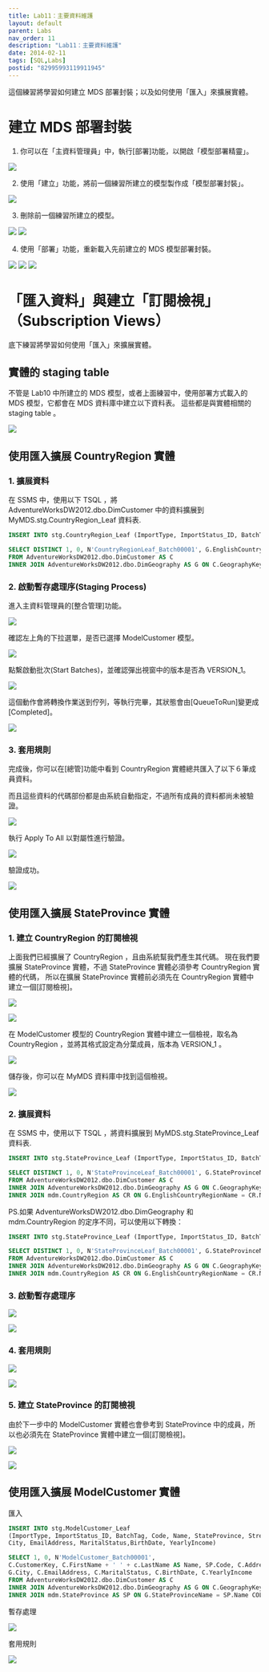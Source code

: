 ```yaml
---
title: Lab11：主要資料維護
layout: default
parent: Labs
nav_order: 11
description: "Lab11：主要資料維護"
date: 2014-02-11
tags: [SQL,Labs]
postid: "82995993119911945"
---
```

這個練習將學習如何建立 MDS 部署封裝；以及如何使用「匯入」來擴展實體。

# 建立 MDS 部署封裝

1. 你可以在「主資料管理員」中，執行[部署]功能，以開啟「模型部署精靈」。

![](https://blogger.googleusercontent.com/img/b/R29vZ2xl/AVvXsEhSrHMxp3jSSH7yLFJH9Ml9W-fnbSpRM_e6R6j-y9_QQgX5wLq25EHXmNbBX2KOIUG8YCPr-9N-feA2ejCe7A7Mv8t8bvrwTXS_JaYv9sYT_uEKYMgnMTADR-O3MCF_S3wIKsR0g51Z2MY/s0/ssis-mdsmgr-01.png)

2. 使用「建立」功能，將前一個練習所建立的模型製作成「模型部署封裝」。

![](https://blogger.googleusercontent.com/img/b/R29vZ2xl/AVvXsEgxeEGzjR9Lf2dZRuZKfj8dsMARzdgEzrkZgQTHth10obFQdccYKdOwPjKRHbwasKHXUmN-dc2W88fW8_Sbjz_iC7LAov03jAun11tW_Po_CsUPhqzXzfr-llaJeQKLgwE5I7zJuOJcxug/s0/ssis-mdsmgr-02.png)  

3. 刪除前一個練習所建立的模型。

![](https://blogger.googleusercontent.com/img/b/R29vZ2xl/AVvXsEieFHafd2lXpMdMU26sG-w6TGT0AWTNsKn0YXm5qbS8Mvuun2u9GW4YAUNHaCR7iryww0cnpPVn-rAE5IH3aSUEEW-wIMLVdap-1TZCjHxWZRM4nVPAPyMmM3oDul3eXLII45SYo7k0R9k/s0/ssis-mdsmgr-03.png)  ![](https://blogger.googleusercontent.com/img/b/R29vZ2xl/AVvXsEhN_F3yXFHMnjBCnMUmQp12TzD4B10YxxQU7Sb37r3Z-ju2MYK9hM6b0ZFFhfS6m1Xlt2_VOf7u786k7cMPGNBjN40Nu0LZP48CzCRc5H0_yCOl7h2oc7MNvi1-MR-XDN69YI9yVbKNlqM/s0/ssis-mdsmgr-04.png)  

4. 使用「部署」功能，重新載入先前建立的 MDS 模型部署封裝。

![](https://blogger.googleusercontent.com/img/b/R29vZ2xl/AVvXsEjMII9qq1OSc_yDOdGM6sv0Njkl5mzvMvZD6TTyV_Yx4bJ_aAilnAyFjxvVDXIs_XZtg9YpwtFY2M7hq3Eit2b6hqJBeg1-YpIWQzv0dcXzEvXcSKIKV9uJROV0LNxNNUb4mL_BEWgpEds/s0/ssis-mdsmgr-05.png)  ![](https://blogger.googleusercontent.com/img/b/R29vZ2xl/AVvXsEivz5RFL5FwFGWjNW3n83JxfWEnt7z7mrdm-67mnnOOTrZWRxJuA_KQ7cYrErodU-lPnBBWj-VABDGwbV8G83mssCT0BukbQ3pqqzC2FD3LmHa6z9UjJqsjXMgnxxV7OYjLNTKJGSfd3ck/s0/ssis-mdsmgr-06.png)  ![](https://blogger.googleusercontent.com/img/b/R29vZ2xl/AVvXsEgRIztTaGIIHhIfMQduGMCrxQIkWAytYSxr3J03oyh2j0liNJqqyZSrXUCIKUm4qlM9FEcOfFenbNjNfZ6lJet5cdv9CyUAGqTUN2spUkptUo6pGcTP09UCYpTzl_RSNTA6ZqyoArSLuiI/s0/ssis-mdsmgr-07.png)

# 「匯入資料」與建立「訂閱檢視」（Subscription Views）

底下練習將學習如何使用「匯入」來擴展實體。

## 實體的 staging table 

不管是 Lab10 中所建立的 MDS 模型，或者上面練習中，使用部署方式載入的 MDS 模型，它都會在 MDS 資料庫中建立以下資料表。  這些都是與實體相關的 staging table 。  

![](https://blogger.googleusercontent.com/img/b/R29vZ2xl/AVvXsEhy5AIuP_IsdFaJyjWWUxT3gJ2Kk9FveXr1r6arGNkXDgUafKmlqxVf2wKPxDv10LjllCY_Mc4L6lZUHWPDcTlTtWlCMkybKsyid7L86H2hylMvm8ZYFQl7urV639vDIlixVoJI9fK9MrA/s0/ssis-mdsmgr-08.png)

## 使用匯入擴展 CountryRegion 實體

### 1. 擴展資料

在 SSMS 中，使用以下 TSQL ，將 AdventureWorksDW2012.dbo.DimCustomer 中的資料擴展到 MyMDS.stg.CountryRegion\_Leaf 資料表.
```sql
INSERT INTO stg.CountryRegion_Leaf (ImportType, ImportStatus_ID, BatchTag, Name)

SELECT DISTINCT 1, 0, N'CountryRegionLeaf_Batch00001', G.EnglishCountryRegionName
FROM AdventureWorksDW2012.dbo.DimCustomer AS C
INNER JOIN AdventureWorksDW2012.dbo.DimGeography AS G ON C.GeographyKey = G.GeographyKey;
```

### 2. 啟動暫存處理序(Staging Process)

進入主資料管理員的[整合管理]功能。

![](https://blogger.googleusercontent.com/img/b/R29vZ2xl/AVvXsEi-5QRTM6_MOyyA4h5vl12VM87H8XBmgByZyQnb3gxRdpokCjk3j6EPHpSAVuYwf7OouAtgejr-4sLF35GGf90C1tEPamAGnkoUcQZof-ks0dELYTnePM-Y7CpCbbVJsgbePJAcK9pQoE4/s0/ssis-mdsmgr-09.png)

確認左上角的下拉選單，是否已選擇 ModelCustomer 模型。

![](https://blogger.googleusercontent.com/img/b/R29vZ2xl/AVvXsEiYZd2MnEVQc0N0ufkwWHDFtUmwpcQ49qIni_Mymz8We7mjq7AMdU5flCMtfAo97FcB2pNAoPMnxO3AO-ZCbCgTrsLLptKfnF77y-s1nd6rxXeoYeGoNffq8htpp7z2vGHdMLDtnnNovG4/s0/ssis-mdsmgr-10.png)

點繫啟動批次(Start Batches)，並確認彈出視窗中的版本是否為 VERSION\_1。

![](https://blogger.googleusercontent.com/img/b/R29vZ2xl/AVvXsEhbwOWZK2ria9vEqJOuQ9YhxIoBc_OJwBrwWwyWoMyqNjY4N8QDPGbKkwrLiiXqxbYfbhlaJhESEbtCi1XmRbjh6KcV2OCIfB9kVE9S7Em4d6TUWAF0mZ_rhQ8GKlXhurdKTc2RVgpi8kI/s0/ssis-mdsmgr-11.png)

這個動作會將轉換作業送到佇列，等執行完畢，其狀態會由[QueueToRun]變更成[Completed]。

![](https://blogger.googleusercontent.com/img/b/R29vZ2xl/AVvXsEh1ZElR3k9PLsxDNf5fOjDLzaX5sE7V-mA57D1Njiy8nmwJrXS0HCZzhjmTa3z1CPPGFIPZ0gohfL5pghLS1RYjOlqBT-79Wac-o79ahiQHw44p9HBq6xwjrl5sFspfIAWSNmFLc-sKnbQ/s0/ssis-mdsmgr-12.png)

### 3. 套用規則

完成後，你可以在[總管]功能中看到 CountryRegion 實體總共匯入了以下６筆成員資料。

而且這些資料的代碼部份都是由系統自動指定，不過所有成員的資料都尚未被驗證。

![](https://blogger.googleusercontent.com/img/b/R29vZ2xl/AVvXsEiOy1Ll6Rb1o-IHmLYW5w-YSu5Q6N-_EOWV45gFBx0hSgVRb5S2hqAHPR_4WseeKdBQcXV1aiasxuE43cpDgY0HIZWbM72k-0SPU-ETEpdrDLJ-MSvpXkdxiymsghWfuz48wyrYZwKcQSw/s0/ssis-mdsmgr-13.png)

執行 Apply To All 以對屬性進行驗證。

![](https://blogger.googleusercontent.com/img/b/R29vZ2xl/AVvXsEh4IXzv0AvoJhZzqtc08nlV0CC1eS7BLXPVz_vgqSDY2nkQMRqO1HNBUPeuS7MB74SZrc9kTEanQGmEcyamQ7b7ti2eArGWKuYYrT5kKEmgz0cwe1ifgdhFkLYl0oMxgsg_r3CGgxym1uk/s0/ssis-mdsmgr-14.png)

驗證成功。

![](https://blogger.googleusercontent.com/img/b/R29vZ2xl/AVvXsEjfI_0X5-G59VruO-z7cdSaYe-ocAuAL4cKUrB3wxMQh8adqkalomIt5unHYtPwN5SJ9GBtdlV2NPG33GHEe5qqlYcQKHT9PEbjc_Hc6ibYew1gbCTRxv9SaoxFptsIjTplCMGHGG-Ps4o/s0/ssis-mdsmgr-15.png)

## 使用匯入擴展 StateProvince 實體

### 1. 建立 CountryRegion 的訂閱檢視

上面我們已經擴展了 CountryRegion ，且由系統幫我們產生其代碼。  現在我們要擴展 StateProvince 實體，不過 StateProvince 實體必須參考 CountryRegion 實體的代碼，  所以在擴展 StateProvince 實體前必須先在 CountryRegion 實體中建立一個[訂閱檢視]。  

![](https://blogger.googleusercontent.com/img/b/R29vZ2xl/AVvXsEiurVFktLz6_Q5e6JdubvzKAZmYBatmb7tPxNtXPgTCbEA6m6iqDgxsrOxqYAY6ky-Lc7PqjqBYYp74kuDa1HDbyISYFlulk83QPY_snd_GF1M4WB93wAktV4rTZXg2X4kBvvt5WrmTGzo/s0/ssis-mdsmgr-16.png)

![](https://blogger.googleusercontent.com/img/b/R29vZ2xl/AVvXsEhqyBjtdBDze5YSRRowgnuDBS1JDdd5hrEDRKiYm1hbDzU-bR09wKOpXC6bHmJqytYEyLNdMDmSPa4XtUiwOxKwPxc9tr8CuhmCnQRVHyBETIFtBtoTWcAdvk6qxQj7CTdaL4rdDHSoG4U/s0/ssis-mdsmgr-17.png)

在 ModelCustomer 模型的 CountryRegion 實體中建立一個檢視，取名為 CountryRegion ，並將其格式設定為分葉成員，版本為 VERSION\_1 。

![](https://blogger.googleusercontent.com/img/b/R29vZ2xl/AVvXsEju7pIgDiXPwUyaHyPemS-6DWmACyCQtVKCfJQ4OiR3MQLqSxE_ueUsRXeg8he-JvDJnzMukNlrVgQo6OMmam6nZkZ53aOjSJ4XVDKaAB80H7mjS4g88c0N6U0ZLETCw3o1Hh7V2M1FHNM/s850/ssis-mdsmgr-18.png)

儲存後，你可以在 MyMDS 資料庫中找到這個檢視。

![](https://blogger.googleusercontent.com/img/b/R29vZ2xl/AVvXsEjnaZu28VSvHv2h8HtleskYRpSoL-qHv0PkULgOvNa0hGmhmMdAkUpwb-F9KNv7SpPOKDy89uelEIbm9drvReQRFFheCpBDSPNPPh7zEzmeVxlzl5OCsxOB30fO0Sq7NGGyDCg5dTVwyW8/s0/ssis-mdsmgr-19.png)

### 2. 擴展資料

在 SSMS 中，使用以下 TSQL ，將資料擴展到 MyMDS.stg.StateProvince\_Leaf 資料表.
```sql
INSERT INTO stg.StateProvince_Leaf (ImportType, ImportStatus_ID, BatchTag, Name, CountryRegion)

SELECT DISTINCT 1, 0, N'StateProvinceLeaf_Batch00001', G.StateProvinceName, CR.Code 
FROM AdventureWorksDW2012.dbo.DimCustomer AS C
INNER JOIN AdventureWorksDW2012.dbo.DimGeography AS G ON C.GeographyKey = G.GeographyKey
INNER JOIN mdm.CountryRegion AS CR ON G.EnglishCountryRegionName = CR.Name 
```

PS.如果 AdventureWorksDW2012.dbo.DimGeography 和 mdm.CountryRegion 的定序不同，可以使用以下轉換：
```sql
INSERT INTO stg.StateProvince_Leaf (ImportType, ImportStatus_ID, BatchTag, Name, CountryRegion)

SELECT DISTINCT 1, 0, N'StateProvinceLeaf_Batch00001', G.StateProvinceName, CR.Code 
FROM AdventureWorksDW2012.dbo.DimCustomer AS C
INNER JOIN AdventureWorksDW2012.dbo.DimGeography AS G ON C.GeographyKey = G.GeographyKey
INNER JOIN mdm.CountryRegion AS CR ON G.EnglishCountryRegionName = CR.Name COLLATE Chinese_Taiwan_Stroke_CS_AS
```

### 3. 啟動暫存處理序

![](https://blogger.googleusercontent.com/img/b/R29vZ2xl/AVvXsEhOOlip5qtDkYx-Vdb3Uulaec6Uzoa7Y5K8KLmYzdWHaEXCPINPP9J0IXivFEF8wHGWicsUjWs7mPrE6Wz0Htnmyi5ESQw3FxduZA4_9SajlOtGphPuL6BTZH1NiperrNYvXF0WF8C9JzY/s850/ssis-mdsmgr-20.png)

![](https://blogger.googleusercontent.com/img/b/R29vZ2xl/AVvXsEimdqHyDFzOtbTjvdAjfH6_ja3qv_AeIg45n3u9DRdwLHjsM7gqqheyqF2aUsD_2UrxjlTl30lLcFwe1YiwwYiuD5lRqNDXZFNFzYUI3t6FAxFS4Y6Wdbc61JyfkUCZO4ESasw5QCT-svk/s0/ssis-mdsmgr-21.png)

### 4. 套用規則

![](https://blogger.googleusercontent.com/img/b/R29vZ2xl/AVvXsEhOOlip5qtDkYx-Vdb3Uulaec6Uzoa7Y5K8KLmYzdWHaEXCPINPP9J0IXivFEF8wHGWicsUjWs7mPrE6Wz0Htnmyi5ESQw3FxduZA4_9SajlOtGphPuL6BTZH1NiperrNYvXF0WF8C9JzY/s850/ssis-mdsmgr-20.png)

![](https://blogger.googleusercontent.com/img/b/R29vZ2xl/AVvXsEimdqHyDFzOtbTjvdAjfH6_ja3qv_AeIg45n3u9DRdwLHjsM7gqqheyqF2aUsD_2UrxjlTl30lLcFwe1YiwwYiuD5lRqNDXZFNFzYUI3t6FAxFS4Y6Wdbc61JyfkUCZO4ESasw5QCT-svk/s0/ssis-mdsmgr-21.png)

### 5. 建立 StateProvince 的訂閱檢視

由於下一步中的 ModelCustomer 實體也會參考到 StateProvince 中的成員，所以也必須先在 StateProvince 實體中建立一個[訂閱檢視]。

![](https://blogger.googleusercontent.com/img/b/R29vZ2xl/AVvXsEjpUOT_wba0tnLGAS3_6AXspzRbXqCX217baRSIFtPrzjIGOGiFXC3I9GpVaBIymEFqbsIpu71dcTYPo9RxHdQxUToZ1pdErF_CKudlFTTVH6IHp8PujbCxh_4TJuppsCUoDeTpgjM3wMg/s0/ssis-mdsmgr-22.png)

![](https://blogger.googleusercontent.com/img/b/R29vZ2xl/AVvXsEg6KP85mItGyXrD8T-FB1ZZCSYUYcELzhjDHvnrgPNv1WJvDArciry9ZBufzf_H2Rm9jCOaEbIYtCTKbgsd4A3n0MygIFJ3Dl9F6qqH53Eiv3WiZWBtWII5ivnVDHewSq0z63G-PlNGfvI/s0/ssis-mdsmgr-23.png)

## 使用匯入擴展 ModelCustomer 實體

匯入
```sql
INSERT INTO stg.ModelCustomer_Leaf
(ImportType, ImportStatus_ID, BatchTag, Code, Name, StateProvince, StreetAddress,
City, EmailAddress, MaritalStatus,BirthDate, YearlyIncome)

SELECT 1, 0, N'ModelCustomer_Batch00001',
C.CustomerKey, C.FirstName + ' ' + c.LastName AS Name, SP.Code, C.AddressLine1 AS StreetAddress,
G.City, C.EmailAddress, C.MaritalStatus, C.BirthDate, C.YearlyIncome
FROM AdventureWorksDW2012.dbo.DimCustomer AS C
INNER JOIN AdventureWorksDW2012.dbo.DimGeography AS G ON C.GeographyKey = G.GeographyKey 
INNER JOIN mdm.StateProvince AS SP ON G.StateProvinceName = SP.Name COLLATE Chinese_Taiwan_Stroke_CS_AS
```

暫存處理

![](https://blogger.googleusercontent.com/img/b/R29vZ2xl/AVvXsEi5I5pENwCBc4hUFMHS5xEia9yq63Z3Y3QbtnAcSIeAPV3WdozRUxtqzFDFe6L0KbzEOnBpygD5N7cBAko6gDyPpLtQlGcoD3k5KjItlsRzTkn6vZ_GtccBsN8Kc8BuaDvMViQHzy1VJOg/s0/ssis-mdsmgr-24.png)

套用規則

![](https://blogger.googleusercontent.com/img/b/R29vZ2xl/AVvXsEgJJs7qMkD4s8blXovZjM5OKZbw9RR6hvcttHvETm_A_V0zroBvReVD9ZXU76VE3wuD6_gkt72xj20cpF6j6aVo0LnMH9GHRYuKfC_IG_xxCOPC0HodwTAiqTwIbggfi-dxyI-kBjR1Rlw/s0/ssis-mdsmgr-25.png)